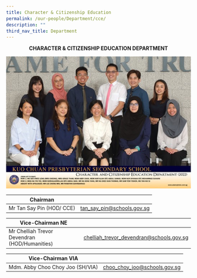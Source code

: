 ```yaml
---
title: Character & Citizenship Education
permalink: /our-people/Department/cce/
description: ""
third_nav_title: Department
---
```

**<center>CHARACTER &amp; CITIZENSHIP EDUCATION DEPARTMENT</center>**

![](/images/Our%20People/Departments/cce.jpg)



| Chairman |  |  
| -------- | -------- | 
| Mr Tan Say Pin (HOD/ CCE)|tan_say_pin@schools.gov.sg | 

| Vice-Chairman NE |  | 
| -------- | -------- | 
|Mr Chelliah Trevor Devendran (HOD/Humanities)|        chelliah_trevor_devendran@schools.gov.sg |

| Vice-Chairman VIA|  |  
| -------- | -------- | 
|Mdm. Abby Choo Choy Joo (SH/VIA)|choo_choy_joo@schools.gov.sg|


